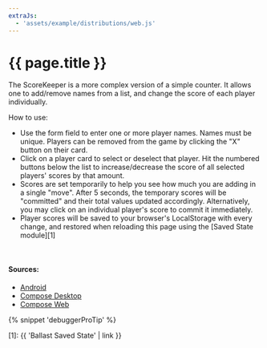 ```yaml
---
extraJs:
  - 'assets/example/distributions/web.js'
---
```


# {{ page.title }}

The ScoreKeeper is a more complex version of a simple counter. It allows one to add/remove names from a list, and 
change the score of each player individually. 

How to use:

- Use the form field to enter one or more player names. Names must be unique. Players can be removed from the game by
  clicking the "X" button on their card.
- Click on a player card to select or deselect that player. Hit the numbered buttons below the list to increase/decrease 
  the score of all selected players' scores by that amount. 
- Scores are set temporarily to help you see how much you are adding in a single "move". After 5 seconds, the temporary
  scores will be "committed" and their total values updated accordingly. Alternatively, you may click on an individual
  player's score to commit it immediately.
- Player scores will be saved to your browser's LocalStorage with every change, and restored when reloading this page
  using the [Saved State module][1]

<div id="example_scorekeeper"></div>
<br>

#### Sources:

- [Android](https://github.com/copper-leaf/ballast/tree/main/examples/android/src/androidMain/java/com/copperleaf/ballast/examples/ui/scorekeeper)
- [Compose Desktop](https://github.com/copper-leaf/ballast/tree/main/examples/desktop/src/jvmMain/kotlin/com/copperleaf/ballast/examples/ui/scorekeeper)
- [Compose Web](https://github.com/copper-leaf/ballast/tree/main/examples/web/src/jsMain/kotlin/com/copperleaf/ballast/examples/ui/scorekeeper)

{% snippet 'debuggerProTip' %}

[1]: {{ 'Ballast Saved State' | link }}
